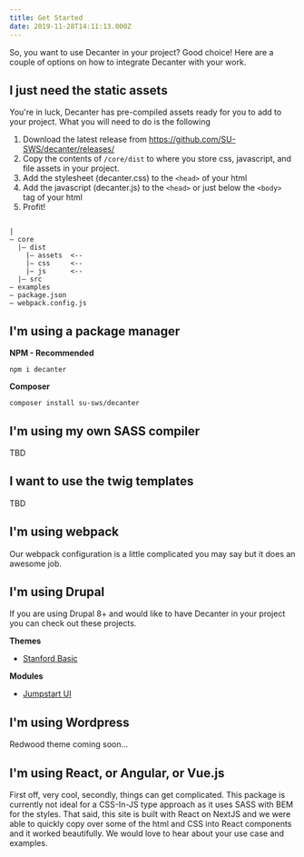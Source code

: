 ```yaml
---
title: Get Started
date: 2019-11-28T14:11:13.000Z
---
```

<p clas="su-intro-text">So, you want to use Decanter in your project? Good choice! Here are a couple of options on how to integrate Decanter with your work.</p>

## I just need the static assets

You're in luck, Decanter has pre-compiled assets ready for you to add to your project. What you will need to do is the following

1. Download the latest release from https://github.com/SU-SWS/decanter/releases/
2. Copy the contents of `/core/dist` to where you store css, javascript, and file assets in your project.
3. Add the stylesheet (decanter.css) to the `<head>` of your html
4. Add the javascript (decanter.js) to the `<head>` or just below the `<body>` tag of your html
5. Profit!

<pre><code>
|
— core
  |— dist
    |— assets  <--
    |— css     <--
    |— js      <--
  |— src
— examples
— package.json
— webpack.config.js
</code></pre>

## I'm using a package manager

**NPM - Recommended** 

`npm i decanter`

**Composer**

`composer install su-sws/decanter`


## I'm using my own SASS compiler
TBD

## I want to use the twig templates
TBD

## I'm using webpack
Our webpack configuration is a little complicated you may say but it does an awesome job. 

## I'm using Drupal 
If you are using Drupal 8+ and would like to have Decanter in your project you can check out these projects.

**Themes**
* [Stanford Basic](https://github.com/su-sws/stanford_basic/)

**Modules**
* [Jumpstart UI](https://github.com/su-sws/jumpstart-ui/)

## I'm using Wordpress

Redwood theme coming soon... 

## I'm using React, or Angular, or Vue.js

First off, very cool, secondly, things can get complicated. This package is currently not ideal for a CSS-In-JS type approach as it uses SASS with BEM for the styles. That said, this site is built with React on NextJS and we were able to quickly copy over some of the html and CSS into React components and it worked beautifully. We would love to hear about your use case and examples.
